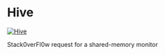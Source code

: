 # Hive

[![Hive](https://github.com/tijko/Hive/actions/workflows/main.yml/badge.svg)](https://github.com/tijko/Hive/actions/workflows/main.yml)

Stack0verFl0w request for a shared-memory monitor
